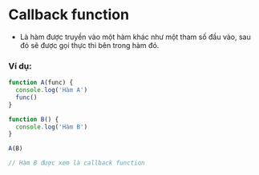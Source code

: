 # Callback function

- Là hàm được truyền vào một hàm khác như một tham số đầu vào, sau đó sẽ được gọi thực thi bên trong hàm đó.

### Ví dụ:
```js
function A(func) {
  console.log('Hàm A')
  func()
}

function B() {
  console.log('Hàm B')
}

A(B)

// Hàm B được xem là callback function
```
